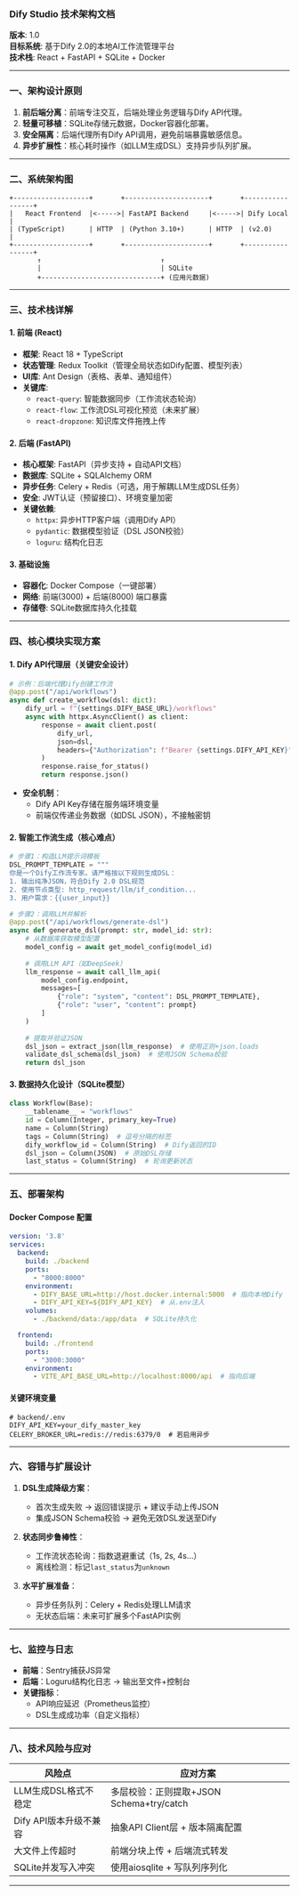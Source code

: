 ### **Dify Studio 技术架构文档**  
**版本**: 1.0  
**目标系统**: 基于Dify 2.0的本地AI工作流管理平台  
**技术栈**: React + FastAPI + SQLite + Docker  

---

### **一、架构设计原则**
1. **前后端分离**：前端专注交互，后端处理业务逻辑与Dify API代理。
2. **轻量可移植**：SQLite存储元数据，Docker容器化部署。
3. **安全隔离**：后端代理所有Dify API调用，避免前端暴露敏感信息。
4. **异步扩展性**：核心耗时操作（如LLM生成DSL）支持异步队列扩展。

---

### **二、系统架构图**
```plaintext
+-------------------+       +---------------------+       +-----------------+
|   React Frontend  |<----->| FastAPI Backend     |<----->| Dify Local      |
| (TypeScript)      | HTTP  | (Python 3.10+)      | HTTP  | (v2.0)          |
+-------------------+       +---------------------+       +-----------------+
       ↑                              ↑
       |                              | SQLite
       +------------------------------+ (应用元数据)
```

---

### **三、技术栈详解**
#### **1. 前端 (React)**
- **框架**: React 18 + TypeScript  
- **状态管理**: Redux Toolkit（管理全局状态如Dify配置、模型列表）  
- **UI库**: Ant Design（表格、表单、通知组件）  
- **关键库**:  
  - `react-query`: 智能数据同步（工作流状态轮询）  
  - `react-flow`: 工作流DSL可视化预览（未来扩展）  
  - `react-dropzone`: 知识库文件拖拽上传  

#### **2. 后端 (FastAPI)**
- **核心框架**: FastAPI（异步支持 + 自动API文档）  
- **数据库**: SQLite + SQLAlchemy ORM  
- **异步任务**: Celery + Redis（可选，用于解耦LLM生成DSL任务）  
- **安全**: JWT认证（预留接口）、环境变量加密  
- **关键依赖**:  
  - `httpx`: 异步HTTP客户端（调用Dify API）  
  - `pydantic`: 数据模型验证（DSL JSON校验）  
  - `loguru`: 结构化日志  

#### **3. 基础设施**
- **容器化**: Docker Compose（一键部署）  
- **网络**: 前端(3000) + 后端(8000) 端口暴露  
- **存储卷**: SQLite数据库持久化挂载  

---

### **四、核心模块实现方案**
#### **1. Dify API代理层（关键安全设计）**
```python
# 示例：后端代理Dify创建工作流
@app.post("/api/workflows")
async def create_workflow(dsl: dict):
    dify_url = f"{settings.DIFY_BASE_URL}/workflows"
    async with httpx.AsyncClient() as client:
        response = await client.post(
            dify_url,
            json=dsl,
            headers={"Authorization": f"Bearer {settings.DIFY_API_KEY}"}
        )
        response.raise_for_status()
        return response.json()
```
- **安全机制**：  
  - Dify API Key存储在服务端环境变量  
  - 前端仅传递业务数据（如DSL JSON），不接触密钥  

#### **2. 智能工作流生成（核心难点）**
```python
# 步骤1：构造LLM提示词模板
DSL_PROMPT_TEMPLATE = """
你是一个Dify工作流专家。请严格按以下规则生成DSL：
1. 输出纯净JSON，符合Dify 2.0 DSL规范
2. 使用节点类型: http_request/llm/if_condition...
3. 用户需求：{{user_input}}
```

```python
# 步骤2：调用LLM并解析
@app.post("/api/workflows/generate-dsl")
async def generate_dsl(prompt: str, model_id: str):
    # 从数据库获取模型配置
    model_config = await get_model_config(model_id)
    
    # 调用LLM API（如DeepSeek）
    llm_response = await call_llm_api(
        model_config.endpoint,
        messages=[
            {"role": "system", "content": DSL_PROMPT_TEMPLATE},
            {"role": "user", "content": prompt}
        ]
    )
    
    # 提取并验证JSON
    dsl_json = extract_json(llm_response)  # 使用正则+json.loads
    validate_dsl_schema(dsl_json)  # 使用JSON Schema校验
    return dsl_json
```

#### **3. 数据持久化设计（SQLite模型）**
```python
class Workflow(Base):
    __tablename__ = "workflows"
    id = Column(Integer, primary_key=True)
    name = Column(String)
    tags = Column(String)  # 逗号分隔的标签
    dify_workflow_id = Column(String)  # Dify返回的ID
    dsl_json = Column(JSON)  # 原始DSL存储
    last_status = Column(String)  # 轮询更新状态
```

---

### **五、部署架构**
#### **Docker Compose 配置**
```yaml
version: '3.8'
services:
  backend:
    build: ./backend
    ports:
      - "8000:8000"
    environment:
      - DIFY_BASE_URL=http://host.docker.internal:5000  # 指向本地Dify
      - DIFY_API_KEY=${DIFY_API_KEY}  # 从.env注入
    volumes:
      - ./backend/data:/app/data  # SQLite持久化

  frontend:
    build: ./frontend
    ports:
      - "3000:3000"
    environment:
      - VITE_API_BASE_URL=http://localhost:8000/api  # 指向后端
```

#### **关键环境变量**
```env
# backend/.env
DIFY_API_KEY=your_dify_master_key
CELERY_BROKER_URL=redis://redis:6379/0  # 若启用异步
```

---

### **六、容错与扩展设计**
1. **DSL生成降级方案**：  
   - 首次生成失败 → 返回错误提示 + 建议手动上传JSON  
   - 集成JSON Schema校验 → 避免无效DSL发送至Dify  

2. **状态同步鲁棒性**：  
   - 工作流状态轮询：指数退避重试（1s, 2s, 4s...）  
   - 离线检测：标记`last_status`为`unknown`  

3. **水平扩展准备**：  
   - 异步任务队列：Celery + Redis处理LLM请求  
   - 无状态后端：未来可扩展多个FastAPI实例  

---

### **七、监控与日志**
- **前端**：Sentry捕获JS异常  
- **后端**：Loguru结构化日志 → 输出至文件+控制台  
- **关键指标**：  
  - API响应延迟（Prometheus监控）  
  - DSL生成成功率（自定义指标）  

---

### **八、技术风险与应对**
| 风险点                  | 应对方案                               |
|-------------------------|----------------------------------------|
| LLM生成DSL格式不稳定    | 多层校验：正则提取+JSON Schema+try/catch |
| Dify API版本升级不兼容  | 抽象API Client层 + 版本隔离配置        |
| 大文件上传超时          | 前端分块上传 + 后端流式转发            |
| SQLite并发写入冲突      | 使用aiosqlite + 写队列序列化           |

---
